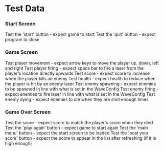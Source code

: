 Test Data
=========

### Start Screen
Test the 'start' button - expect game to start
Test the 'quit' button - expect program to close

### Game Screen
Test player movement - expect arrow keys to move the player up, down, left and right
Test player firing - expect space bar to fire a laser from the player's location directly upwards
Test score - expect score to increase when the player kills an enemy
Test health - expect health to reduce when the player is hit by an enemy laser
Test enemy spawning - expect enemies to be spawned in line with what is set in the WaveConfig
Test enemy firing - expect enemies to fire laser in line with what is set in the WaveConfig
Test enemy dying - expect enemies to die when they are shot enough times

### Game Over Screen
Test the score - expect score to match the player's score when they died
Test the 'play again' button - expect game to start again
Test the 'main menu' button - expect the start screen to be loaded
Test the 'post your score' button - expect the score to appear in the list after refreshing (if it is high enough)
